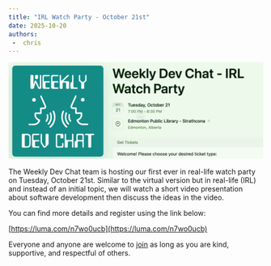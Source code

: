 ```yaml
---
title: "IRL Watch Party - October 21st"
date: 2025-10-20
authors:
 -  chris 
---
```

[![WDC Watch Party](2025-10-21_WatchPartyHeader.png)](https://luma.com/n7wo0ucb)

The Weekly Dev Chat team is hosting our first ever in real-life watch party on Tuesday, October 21st.  Similar to the virtual version but in real-life (IRL) and instead of an initial topic, we will watch a short video presentation about software development then discuss the ideas in the video.

You can find more details and register using the link below:

[https://luma.com/n7wo0ucb](https://luma.com/n7wo0ucb)

Everyone and anyone are welcome to [join](https://weeklydevchat.com/join/) as long as you are kind, supportive, and respectful of others.